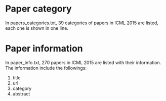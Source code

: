 # Paper category
In papers_categories.txt, 39 categories of papers in ICML 2015 are listed, each one is shown in one line.

# Paper information
In paper_info.txt, 270 papers in ICML 2015 are listed with their information. The information include the followings:
1. title
2. url
3. category
4. abstract

